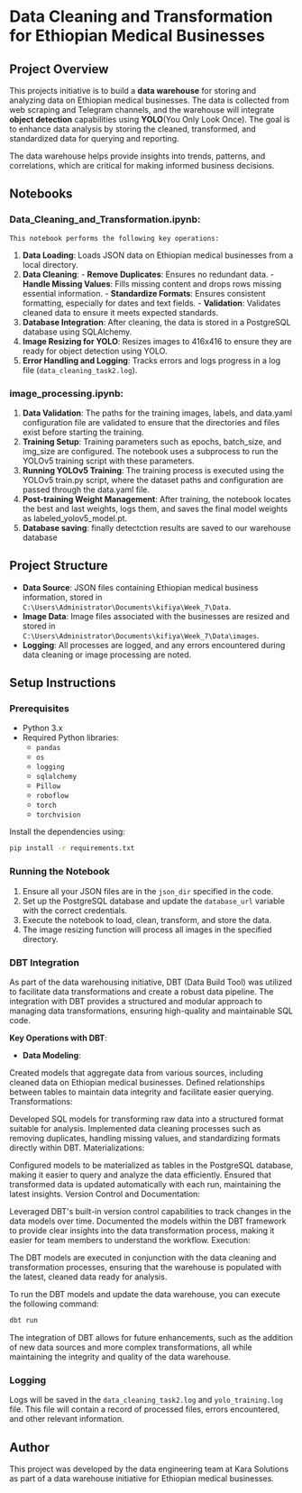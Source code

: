 # Data Cleaning and Transformation for Ethiopian Medical Businesses

## Project Overview

This projects initiative is to build a **data warehouse** for storing and analyzing data on Ethiopian medical businesses. The data
is collected from web scraping and Telegram channels, and the warehouse will integrate **object detection** capabilities using 
**YOLO**(You Only Look Once). The goal is to enhance data analysis by storing the cleaned, transformed, and standardized data for querying and reporting.

The data warehouse helps provide insights into trends, patterns, and correlations, which are critical for making informed business decisions.

## Notebooks

### Data_Cleaning_and_Transformation.ipynb: 
    This notebook performs the following key operations:
  1. **Data Loading**: Loads JSON data on Ethiopian medical businesses from a local directory.
  2. **Data Cleaning**: 
    - **Remove Duplicates**: Ensures no redundant data.
    - **Handle Missing Values**: Fills missing content and drops rows missing essential information.
    - **Standardize Formats**: Ensures consistent formatting, especially for dates and text fields.
    - **Validation**: Validates cleaned data to ensure it meets expected standards.
  3. **Database Integration**: After cleaning, the data is stored in a PostgreSQL database using SQLAlchemy.
  4. **Image Resizing for YOLO**: Resizes images to 416x416 to ensure they are ready for object detection using YOLO.
  5. **Error Handling and Logging**: Tracks errors and logs progress in a log file (`data_cleaning_task2.log`).

### image_processing.ipynb: 
1. **Data Validation**: The paths for the training images, labels, and data.yaml configuration file are validated to ensure that the directories and files exist before starting the training.
2. **Training Setup**: Training parameters such as epochs, batch_size, and img_size are configured. The notebook uses a subprocess to run the YOLOv5 training script with these parameters.
3. **Running YOLOv5 Training**: The training process is executed using the YOLOv5 train.py script, where the dataset paths and configuration are passed through the data.yaml file.
4. **Post-training Weight Management**: After training, the notebook locates the best and last weights, logs them, and saves the final model weights as labeled_yolov5_model.pt.
5. **Database saving**: finally detectction results are saved to our warehouse database



## Project Structure
- **Data Source**: JSON files containing Ethiopian medical business information, stored in `C:\Users\Administrator\Documents\kifiya\Week_7\Data`.
- **Image Data**: Image files associated with the businesses are resized and stored in `C:\Users\Administrator\Documents\kifiya\Week_7\Data\images`.
- **Logging**: All processes are logged, and any errors encountered during data cleaning or image processing are noted.

## Setup Instructions

### Prerequisites
- Python 3.x
- Required Python libraries:
  - `pandas`
  - `os`
  - `logging`
  - `sqlalchemy`
  - `Pillow`
  - `roboflow`
  - `torch`
  - `torchvision`
  
Install the dependencies using:

```bash
pip install -r requirements.txt
```

### Running the Notebook
1. Ensure all your JSON files are in the `json_dir` specified in the code.
2. Set up the PostgreSQL database and update the `database_url` variable with the correct credentials.
3. Execute the notebook to load, clean, transform, and store the data.
4. The image resizing function will process all images in the specified directory.


### DBT Integration
As part of the data warehousing initiative, DBT (Data Build Tool) was utilized to facilitate data transformations and create a robust data pipeline. The integration with DBT provides a structured and modular approach to managing data transformations, ensuring high-quality and maintainable SQL code.

**Key Operations with DBT**:
- **Data Modeling**:

Created models that aggregate data from various sources, including cleaned data on Ethiopian medical businesses.
Defined relationships between tables to maintain data integrity and facilitate easier querying.
Transformations:

Developed SQL models for transforming raw data into a structured format suitable for analysis.
Implemented data cleaning processes such as removing duplicates, handling missing values, and standardizing formats directly within DBT.
Materializations:

Configured models to be materialized as tables in the PostgreSQL database, making it easier to query and analyze the data efficiently.
Ensured that transformed data is updated automatically with each run, maintaining the latest insights.
Version Control and Documentation:

Leveraged DBT's built-in version control capabilities to track changes in the data models over time.
Documented the models within the DBT framework to provide clear insights into the data transformation process, making it easier for team members to understand the workflow.
Execution:

The DBT models are executed in conjunction with the data cleaning and transformation processes, ensuring that the warehouse is populated with the latest, cleaned data ready for analysis.

To run the DBT models and update the data warehouse, you can execute the following command:

```bash
dbt run
```
The integration of DBT allows for future enhancements, such as the addition of new data sources and more complex transformations, all while maintaining the integrity and quality of the data warehouse.

### Logging
Logs will be saved in the `data_cleaning_task2.log` and `yolo_training.log` file. This file will contain a record of processed files, errors encountered, and other relevant information.




## Author
This project was developed by the data engineering team at Kara Solutions as part of a data warehouse initiative for Ethiopian medical businesses.

